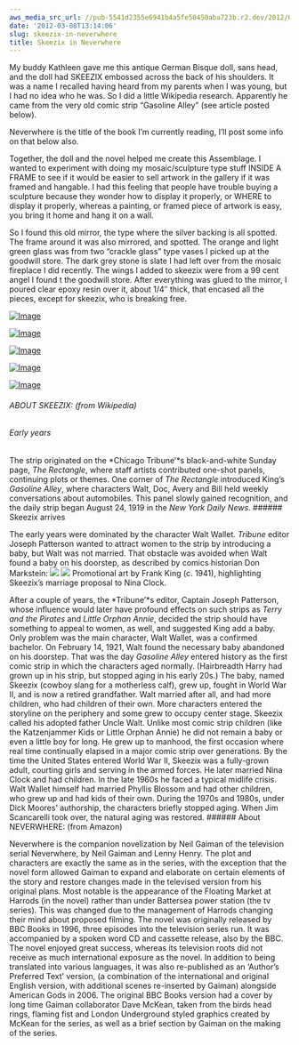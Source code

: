 ```yaml
---
aws_media_src_url: //pub-5541d2355e6941b4a5fe50450aba723b.r2.dev/2012/03/skeezix-detail3.jpg
date: '2012-03-08T13:14:06'
slug: skeezix-in-neverwhere
title: Skeezix in Neverwhere
---
```


 My buddy Kathleen gave me this antique German Bisque doll, sans head, and the doll had SKEEZIX embossed across the back of his shoulders. It was a name I recalled having heard from my parents when I was young, but I had no idea who he was. So I did a little Wikipedia research. Apparently he came from the very old comic strip “Gasoline Alley” (see article posted below).

 Neverwhere is the title of the book I’m currently reading, I’ll post some info on that below also.

 Together, the doll and the novel helped me create this Assemblage. I wanted to experiment with doing my mosaic/sculpture type stuff INSIDE A FRAME to see if it would be easier to sell artwork in the gallery if it was framed and hangable. I had this feeling that people have trouble buying a sculpture because they wonder how to display it properly, or WHERE to display it properly, whereas a painting, or framed piece of artwork is easy, you bring it home and hang it on a wall.

 So I found this old mirror, the type where the silver backing is all spotted. The frame around it was also mirrored, and spotted. The orange and light green glass was from two “crackle glass” type vases I picked up at the goodwill store. The dark grey stone is slate I had left over from the mosaic fireplace I did recently. The wings I added to skeezix were from a 99 cent angel I found t the goodwill store. After everything was glued to the mirror, I poured clear epoxy resin over it, about 1/4″ thick, that encased all the pieces, except for skeezix, who is breaking free.

 [![Image](//pub-5541d2355e6941b4a5fe50450aba723b.r2.dev/2012/03/skeezix-detail3.jpg?w=487)](//pub-5541d2355e6941b4a5fe50450aba723b.r2.dev/2012/03/skeezix-detail3.jpg)

 [![Image](//pub-5541d2355e6941b4a5fe50450aba723b.r2.dev/2012/03/skeezix-detail1.jpg?w=487)](//pub-5541d2355e6941b4a5fe50450aba723b.r2.dev/2012/03/skeezix-detail1.jpg)

 [![Image](//pub-5541d2355e6941b4a5fe50450aba723b.r2.dev/2012/03/skeezix-detail5.jpg?w=487)](//pub-5541d2355e6941b4a5fe50450aba723b.r2.dev/2012/03/skeezix-detail5.jpg)

 [![Image](//pub-5541d2355e6941b4a5fe50450aba723b.r2.dev/2012/03/skeezix-detail6.jpg?w=487)](//pub-5541d2355e6941b4a5fe50450aba723b.r2.dev/2012/03/skeezix-detail6.jpg)

 [![Image](//pub-5541d2355e6941b4a5fe50450aba723b.r2.dev/2012/03/skeezixinneverwhere.jpg?w=487)](//pub-5541d2355e6941b4a5fe50450aba723b.r2.dev/2012/03/skeezixinneverwhere.jpg)

 ###### ABOUT SKEEZIX: (from Wikipedia)

 ###### Early years

 The strip originated on the *Chicago Tribune’*s black-and-white Sunday page, *The Rectangle*, where staff artists contributed one-shot panels, continuing plots or themes. One corner of *The Rectangle* introduced King’s *Gasoline Alley*, where characters Walt, Doc, Avery and Bill held weekly conversations about automobiles. This panel slowly gained recognition, and the daily strip began August 24, 1919 in the *New York Daily News*.  ###### Skeezix arrives

 The early years were dominated by the character Walt Wallet. *Tribune* editor Joseph Patterson wanted to attract women to the strip by introducing a baby, but Walt was not married. That obstacle was avoided when Walt found a baby on his doorstep, as described by comics historian Don Markstein:  [![](https://i0.wp.com/upload.wikimedia.org/wikipedia/en/thumb/9/9d/Skeezixandnina.jpg/220px-Skeezixandnina.jpg)](http://en.wikipedia.org/wiki/File:Skeezixandnina.jpg)   [![](https://i0.wp.com/bits.wikimedia.org/skins-1.17/common/images/magnify-clip.png)](http://en.wikipedia.org/wiki/File:Skeezixandnina.jpg "Enlarge") Promotional art by Frank King (c. 1941), highlighting Skeezix’s marriage proposal to Nina Clock.

   After a couple of years, the *Tribune’*s editor, Captain Joseph Patterson, whose influence would later have profound effects on such strips as *Terry and the Pirates* and *Little Orphan Annie*, decided the strip should have something to appeal to women, as well, and suggested King add a baby. Only problem was the main character, Walt Wallet, was a confirmed bachelor. On February 14, 1921, Walt found the necessary baby abandoned on his doorstep. That was the day *Gasoline Alley* entered history as the first comic strip in which the characters aged normally. (Hairbreadth Harry had grown up in his strip, but stopped aging in his early 20s.) The baby, named Skeezix (cowboy slang for a motherless calf), grew up, fought in World War II, and is now a retired grandfather. Walt married after all, and had more children, who had children of their own. More characters entered the storyline on the periphery and some grew to occupy center stage.  Skeezix called his adopted father Uncle Walt. Unlike most comic strip children (like the Katzenjammer Kids or Little Orphan Annie) he did not remain a baby or even a little boy for long. He grew up to manhood, the first occasion where real time continually elapsed in a major comic strip over generations. By the time the United States entered World War II, Skeezix was a fully-grown adult, courting girls and serving in the armed forces. He later married Nina Clock and had children. In the late 1960s he faced a typical midlife crisis. Walt Wallet himself had married Phyllis Blossom and had other children, who grew up and had kids of their own. During the 1970s and 1980s, under Dick Moores’ authorship, the characters briefly stopped aging. When Jim Scancarelli took over, the natural aging was restored. ###### About NEVERWHERE: (from Amazon)

 Neverwhere is the companion novelization by Neil Gaiman of the television serial Neverwhere, by Neil Gaiman and Lenny Henry. The plot and characters are exactly the same as in the series, with the exception that the novel form allowed Gaiman to expand and elaborate on certain elements of the story and restore changes made in the televised version from his original plans. Most notable is the appearance of the Floating Market at Harrods (in the novel) rather than under Battersea power station (the tv series). This was changed due to the management of Harrods changing their mind about proposed filming. The novel was originally released by BBC Books in 1996, three episodes into the television series run. It was accompanied by a spoken word CD and cassette release, also by the BBC. The novel enjoyed great success, whereas its television roots did not receive as much international exposure as the novel. In addition to being translated into various languages, it was also re-published as an ‘Author’s Preferred Text’ version, (a combination of the international and original English version, with additional scenes re-inserted by Gaiman) alongside American Gods in 2006. The original BBC Books version had a cover by long time Gaiman collaborator Dave McKean, taken from the birds head rings, flaming fist and London Underground styled graphics created by McKean for the series, as well as a brief section by Gaiman on the making of the series.